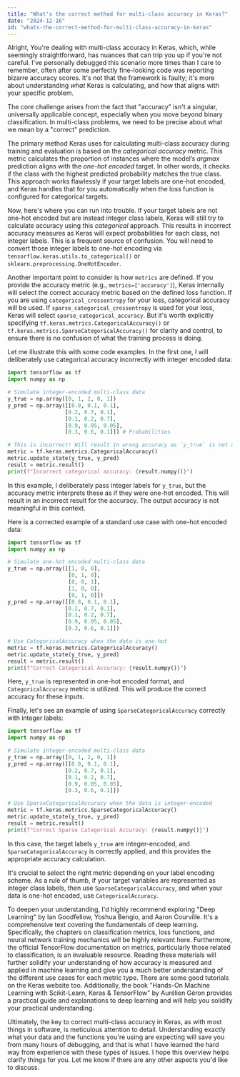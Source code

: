```yaml
---
title: "What's the correct method for multi-class accuracy in Keras?"
date: "2024-12-16"
id: "whats-the-correct-method-for-multi-class-accuracy-in-keras"
---
```


Alright,  You're dealing with multi-class accuracy in Keras, which, while seemingly straightforward, has nuances that can trip you up if you're not careful. I've personally debugged this scenario more times than I care to remember, often after some perfectly fine-looking code was reporting bizarre accuracy scores. It's not that the framework is faulty; it's more about understanding *what* Keras is calculating, and how that aligns with your specific problem.

The core challenge arises from the fact that "accuracy" isn't a singular, universally applicable concept, especially when you move beyond binary classification. In multi-class problems, we need to be precise about what we mean by a "correct" prediction.

The primary method Keras uses for calculating multi-class accuracy during training and evaluation is based on the *categorical accuracy* metric. This metric calculates the proportion of instances where the model’s *argmax* prediction aligns with the *one-hot encoded* target. In other words, it checks if the class with the highest predicted probability matches the true class. This approach works flawlessly if your target labels are one-hot encoded, and Keras handles that for you automatically when the loss function is configured for categorical targets.

Now, here's where you can run into trouble. If your target labels are not one-hot encoded but are instead integer class labels, Keras will still try to calculate accuracy using this *categorical* approach. This results in incorrect accuracy measures as Keras will expect probabilities for each class, not integer labels. This is a frequent source of confusion. You will need to convert those integer labels to one-hot encoding via `tensorflow.keras.utils.to_categorical()` or `sklearn.preprocessing.OneHotEncoder`.

Another important point to consider is how `metrics` are defined. If you provide the accuracy metric (e.g., `metrics=['accuracy']`), Keras internally will select the correct accuracy metric based on the defined loss function. If you are using `categorical_crossentropy` for your loss, categorical accuracy will be used. If `sparse_categorical_crossentropy` is used for your loss, Keras will select `sparse_categorical_accuracy`. But it's worth explicitly specifying `tf.keras.metrics.CategoricalAccuracy()` or `tf.keras.metrics.SparseCategoricalAccuracy()` for clarity and control, to ensure there is no confusion of what the training process is doing.

Let me illustrate this with some code examples. In the first one, I will deliberately use categorical accuracy incorrectly with integer encoded data:

```python
import tensorflow as tf
import numpy as np

# Simulate integer-encoded multi-class data
y_true = np.array([0, 1, 2, 0, 1])
y_pred = np.array([[0.8, 0.1, 0.1],
                  [0.2, 0.7, 0.1],
                  [0.1, 0.2, 0.7],
                  [0.9, 0.05, 0.05],
                  [0.3, 0.6, 0.1]]) # Probabilities

# This is incorrect! Will result in wrong accuracy as `y_true` is not one-hot
metric = tf.keras.metrics.CategoricalAccuracy()
metric.update_state(y_true, y_pred)
result = metric.result()
print(f"Incorrect categorical accuracy: {result.numpy()}")
```

In this example, I deliberately pass integer labels for `y_true`, but the accuracy metric interprets these as if they were one-hot encoded. This will result in an incorrect result for the accuracy. The output accuracy is not meaningful in this context.

Here is a corrected example of a standard use case with one-hot encoded data:

```python
import tensorflow as tf
import numpy as np

# Simulate one-hot encoded multi-class data
y_true = np.array([[1, 0, 0],
                   [0, 1, 0],
                   [0, 0, 1],
                   [1, 0, 0],
                   [0, 1, 0]])
y_pred = np.array([[0.8, 0.1, 0.1],
                  [0.2, 0.7, 0.1],
                  [0.1, 0.2, 0.7],
                  [0.9, 0.05, 0.05],
                  [0.3, 0.6, 0.1]])

# Use CategoricalAccuracy when the data is one-hot
metric = tf.keras.metrics.CategoricalAccuracy()
metric.update_state(y_true, y_pred)
result = metric.result()
print(f"Correct Categorical Accuracy: {result.numpy()}")
```

Here, `y_true` is represented in one-hot encoded format, and `CategoricalAccuracy` metric is utilized. This will produce the correct accuracy for these inputs.

Finally, let's see an example of using `SparseCategoricalAccuracy` correctly with integer labels:

```python
import tensorflow as tf
import numpy as np

# Simulate integer-encoded multi-class data
y_true = np.array([0, 1, 2, 0, 1])
y_pred = np.array([[0.8, 0.1, 0.1],
                  [0.2, 0.7, 0.1],
                  [0.1, 0.2, 0.7],
                  [0.9, 0.05, 0.05],
                  [0.3, 0.6, 0.1]])

# Use SparseCategoricalAccuracy when the data is integer-encoded
metric = tf.keras.metrics.SparseCategoricalAccuracy()
metric.update_state(y_true, y_pred)
result = metric.result()
print(f"Correct Sparse Categorical Accuracy: {result.numpy()}")
```

In this case, the target labels `y_true` are integer-encoded, and `SparseCategoricalAccuracy` is correctly applied, and this provides the appropriate accuracy calculation.

It's crucial to select the right metric depending on your label encoding scheme. As a rule of thumb, if your target variables are represented as integer class labels, then use `SparseCategoricalAccuracy`, and when your data is one-hot encoded, use `CategoricalAccuracy`.

To deepen your understanding, I'd highly recommend exploring "Deep Learning" by Ian Goodfellow, Yoshua Bengio, and Aaron Courville. It's a comprehensive text covering the fundamentals of deep learning. Specifically, the chapters on classification metrics, loss functions, and neural network training mechanics will be highly relevant here. Furthermore, the official TensorFlow documentation on metrics, particularly those related to classification, is an invaluable resource. Reading these materials will further solidify your understanding of how accuracy is measured and applied in machine learning and give you a much better understanding of the different use cases for each metric type. There are some good tutorials on the Keras website too. Additionally, the book "Hands-On Machine Learning with Scikit-Learn, Keras & TensorFlow" by Aurélien Géron provides a practical guide and explanations to deep learning and will help you solidify your practical understanding.

Ultimately, the key to correct multi-class accuracy in Keras, as with most things in software, is meticulous attention to detail. Understanding exactly what your data and the functions you're using are expecting will save you from many hours of debugging, and that is what I have learned the hard way from experience with these types of issues. I hope this overview helps clarify things for you. Let me know if there are any other aspects you'd like to discuss.
